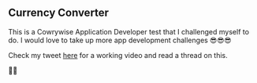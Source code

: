 ## Currency Converter

This is a Cowrywise Application Developer test that I challenged myself to do. I would love to take up more app development challenges 😎😎😎

Check my tweet [here]() for a working video and read a thread on this.

💙💙
